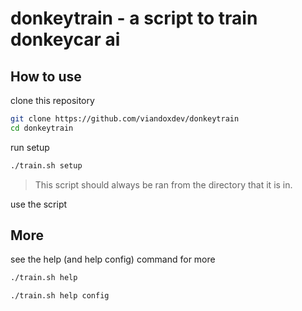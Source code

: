 # donkeytrain - a script to train donkeycar ai

## How to use

clone this repository

```bash
git clone https://github.com/viandoxdev/donkeytrain
cd donkeytrain
```

run setup

```bash
./train.sh setup
```

> This script should always be ran from the directory that it is in.

use the script

## More

see the help (and help config) command for more

```bash
./train.sh help
```
```bash
./train.sh help config
```

